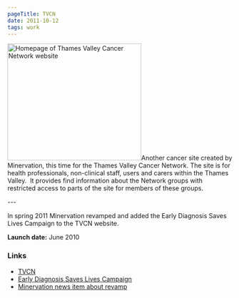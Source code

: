 ```yaml
---
pageTitle: TVCN
date: 2011-10-12
tags: work
---
```

<p><img src="/assets/images/tvcn.png" alt="Homepage of Thames Valley Cancer Network website" width="300" height="262" />Another cancer site created by Minervation, this time for the Thames Valley Cancer Network. The site is for health professionals, non-clinical staff, users and carers within the Thames Valley.  It provides find information about the Network groups with restricted access to parts of the site for members of these groups.</p>
---

<p>In spring 2011 Minervation revamped and added the Early Diagnosis Saves Lives Campaign to the TVCN website.</p>
<p><strong>Launch date:</strong> June 2010</p>
<h3>Links</h3>
<ul>
<li><a href="http://www.tvcn.nhs.uk/">TVCN</a></li>
<li><a href="http://www.tvcn.nhs.uk/early-diagnosis/">Early Diagnosis Saves Lives Campaign</a></li>
<li><a href="http://www.minervation.com/minervation-help-with-the-speedy-relaunch-of-the-tvcn-website/">Minervation news item about revamp</a></li>
</ul>